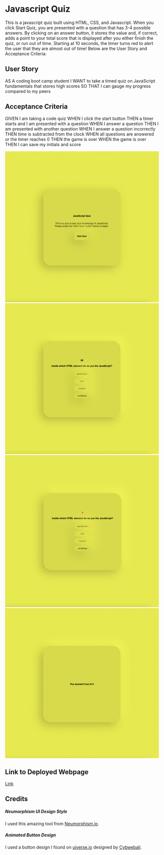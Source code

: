 # Javascript Quiz
This is a javascript quiz built using HTML, CSS, and Javascript. When you click Start Quiz, you are presented with a question that has 3-4 possible answers. By clicking on an answer button, it stores the value and, if correct, adds a point to your total score that is displayed after you either finish the quiz, or run out of time. Starting at 10 seconds, the timer turns red to alert the user that they are almost out of time! Below are the User Story and Acceptance Criteria:

## User Story
AS A coding boot camp student
I WANT to take a timed quiz on JavaScript fundamentals that stores high scores
SO THAT I can gauge my progress compared to my peers

## Acceptance Criteria
GIVEN I am taking a code quiz
WHEN I click the start button
THEN a timer starts and I am presented with a question
WHEN I answer a question
THEN I am presented with another question
WHEN I answer a question incorrectly
THEN time is subtracted from the clock
WHEN all questions are answered or the timer reaches 0
THEN the game is over
WHEN the game is over
THEN I can save my initials and score

![screenshot of deployed portfolio start screen](/assets/images/startscreen.png)
![screenshot of beginning of quiz](/assets/images/quiz.png)
![screenshot of the timer when it goes below 10 seconds](/assets/images/lowtimer.png)
![screenshot of the score page](/assets/images/score.png)

## Link to Deployed Webpage
<a href="https://ryanharrishtx.github.io/javascript-quiz">Link</a>

## Credits
##### Neumorphism UI Design Style
I used this amazing tool from [Neumorphism.io](https://neumorphism.io/#e0e0e0).

##### Animated Button Design
I used a button design I found on [uiverse.io](https://uiverse.io/CYBWEBALI/unlucky-insect-96) designed by [Cybwebali](https://uiverse.io/profile/CYBWEBALI).